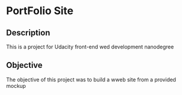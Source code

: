 # PortFolio Site

## Description

This is a project for Udacity front-end wed development nanodegree

## Objective

The objective of this project was to build a wweb site from a provided mockup
